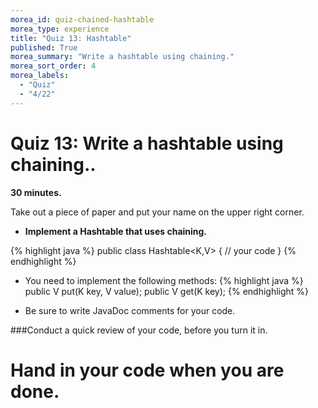 ```yaml
---
morea_id: quiz-chained-hashtable
morea_type: experience
title: "Quiz 13: Hashtable"
published: True
morea_summary: "Write a hashtable using chaining."
morea_sort_order: 4
morea_labels: 
  - "Quiz"
  - "4/22"
---
```


# Quiz 13: Write a hashtable using chaining..


**30 minutes.**

Take out a piece of paper and put your name on the upper right corner.

* **Implement a Hashtable that uses chaining.**

{% highlight java %}
public class Hashtable<K,V> {
   // your code
}
{% endhighlight %}

* You need to implement the following methods:
{% highlight java %}
public V put(K key, V value);
public V get(K key);
{% endhighlight %}

* Be sure to write JavaDoc comments for your code.

###Conduct a quick review of your code, before you turn it in.

# Hand in your code when you are done.

<script src="countdown.js" type="text/javascript"></script>

<!-- =========================================================== -->
<script type="application/javascript">
var myCountdown2 = new Countdown({
									time: 30 * 60,
									width:150,
									height:80,
									rangeHi:"minute"	// <- no comma on last item!
									});

</script>
